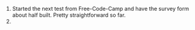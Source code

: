 1. Started the next test from Free-Code-Camp and have the survey form about half built. Pretty straightforward so far. 
2. 
